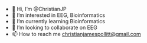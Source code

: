 - 👋 Hi, I’m @ChristianJP
- 👀 I’m interested in EEG, Bioinformatics
- 🌱 I’m currently learning Bioinformatics
- 💞️ I’m looking to collaborate on EEG
- 📫 How to reach me christianjamespollitt@gmail.com

<!---
ChristianJP/ChristianJP is a ✨ special ✨ repository because its `README.md` (this file) appears on your GitHub profile.
You can click the Preview link to take a look at your changes.
--->

